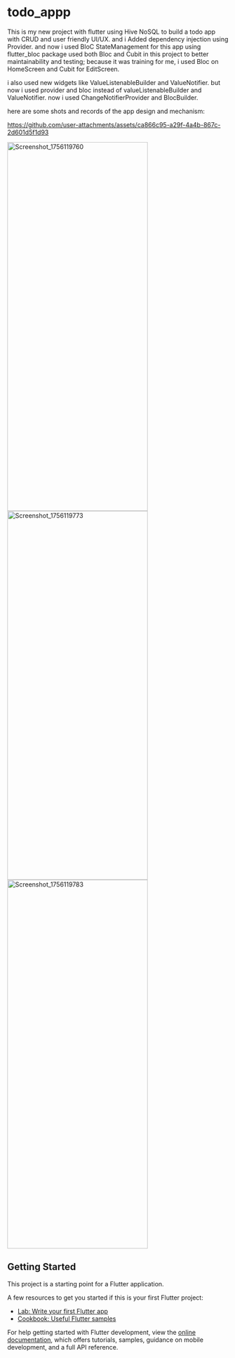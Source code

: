 # todo_appp

This is  my new project with flutter using Hive NoSQL to build a todo app with CRUD and user friendly UI/UX.
and i Added dependency injection using Provider.
and now i used BloC StateManagement for this app using flutter_bloc package
used both Bloc and Cubit in this project to better maintainability and testing;
because it was training for me, i used Bloc on HomeScreen and Cubit for EditScreen.

i also used new widgets like ValueListenableBuilder and ValueNotifier.
but now i used provider and bloc instead of valueListenableBuilder and ValueNotifier. now i used ChangeNotifierProvider and BlocBuilder.

here are some shots and records of the app design and mechanism:

https://github.com/user-attachments/assets/ca866c95-a29f-4a4b-867c-2d601d5f1d93


<img width="320" height="840" alt="Screenshot_1756119760" src="https://github.com/user-attachments/assets/cd6299e8-9e50-4b1f-b2b9-176c132e72ad" />
<img width="320" height="840" alt="Screenshot_1756119773" src="https://github.com/user-attachments/assets/914bb0af-73eb-4dc9-a237-8291b4852dfb" />

<img width="320" height="840" alt="Screenshot_1756119783" src="https://github.com/user-attachments/assets/3636e2bf-ff5c-4f6b-b99e-c32b718704f5" />





## Getting Started

This project is a starting point for a Flutter application.

A few resources to get you started if this is your first Flutter project:

- [Lab: Write your first Flutter app](https://docs.flutter.dev/get-started/codelab)
- [Cookbook: Useful Flutter samples](https://docs.flutter.dev/cookbook)

For help getting started with Flutter development, view the
[online documentation](https://docs.flutter.dev/), which offers tutorials,
samples, guidance on mobile development, and a full API reference.
